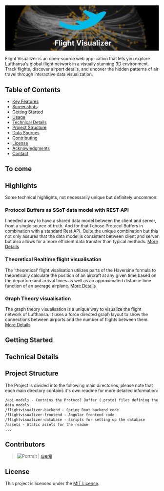 ![Flight Visualizer](./assets/flight-visualizer_banner.png)

Flight Visualizer is an open-source web application that lets you explore Lufthansa's global flight network in a
visually stunning 3D environment. Track flights, discover airport details, and uncover the hidden patterns of air travel
through interactive data visualization.

## Table of Contents

- [Key Features](#key-features)
- [Screenshots](#screenshots)
- [Getting Started](#getting-started)
- [Usage](#usage)
- [Technical Details](#technical-details)
- [Project Structure](#project-structure)
- [Data Sources](#data-sources)
- [Contributing](#contributing)
- [License](#license)
- [Acknowledgments](#acknowledgments)
- [Contact](#contact)

## To come

## Highlights
Some technical highlights, not necessarily unique but definitely uncommon:

### Protocol Buffers as SSoT data model with REST API
I needed a way to have a shared data model between the client and server, from a single source of truth. And for
that I chose Protocol Buffers in combination with a standard Rest API. Quite the unique combination but this not
only assures that the data model is consistent between client and server but also allows for a more efficient data
transfer than typical methods. [More Details](./api-models/README.md)

### Theoretical Realtime flight visualisation
The 'theoretical' flight visalisation utilizes parts of the Haversine formula to theoretically calculate the position
of an aircraft at any given time based on the departure and arrival times as well as an approximated distance time 
function of an average airplane. [More Details](./flightvisualizer-backend/README.md)

### Graph Theory visualisation
The graph theory visualisation is a unique way to visualize the flight network of Lufthansa. It uses a force directed
graph layout to show the connections between airports and the number of flights between them. [More Details](./flightvisualizer-frontend/README.md)



## Getting Started

## Technical Details

## Project Structure

The Project is divided into the following main directories,
please note that each main directory contains it's own readme for more detailed information:

    /api-models - Contains the Protocol Buffer (.proto) files defining the data models.
    /flightvisualizer-backend - Spring Boot backend code
    /flightvisualizer-frontend - Angular frontend code
    /flightvisualizer-database - Scripts for setting up the database
    /assets - Static assets for the readme
    ...

## Contributors

> <img src="https://avatars.githubusercontent.com/erijl" height="60px" title="Justus M." alt="Portrait"/> | <a href="https://github.com/erijl" target="_blank">@erijl</a>

## License

This project is licensed under the [MIT License](LICENSE).

